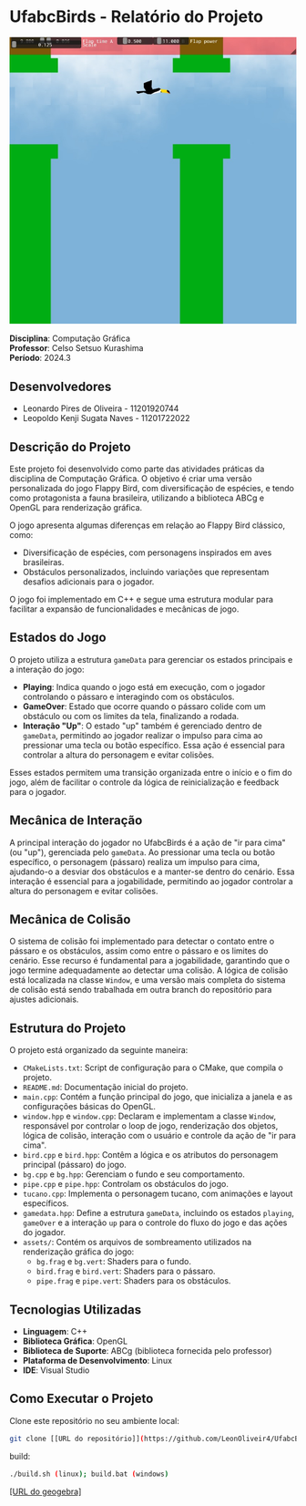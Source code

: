 <div>
<h1>UfabcBirds - Relatório do Projeto</h1>
<img src="772ecb68-7d48-4e63-9a5d-90fb9d1e49e6.jpg" alt="Imagem do projeto">
</div>

**Disciplina**: Computação Gráfica  
**Professor**: Celso Setsuo Kurashima  
**Período**: 2024.3  

## Desenvolvedores
- Leonardo Pires de Oliveira - 11201920744
- Leopoldo Kenji Sugata Naves - 11201722022

## Descrição do Projeto
Este projeto foi desenvolvido como parte das atividades práticas da disciplina de Computação Gráfica. O objetivo é criar uma versão personalizada do jogo Flappy Bird, com diversificação de espécies, e tendo como protagonista a fauna brasileira, utilizando a biblioteca ABCg e OpenGL para renderização gráfica.

O jogo apresenta algumas diferenças em relação ao Flappy Bird clássico, como:
- Diversificação de espécies, com personagens inspirados em aves brasileiras.
- Obstáculos personalizados, incluindo variações que representam desafios adicionais para o jogador.

O jogo foi implementado em C++ e segue uma estrutura modular para facilitar a expansão de funcionalidades e mecânicas de jogo.

## Estados do Jogo
O projeto utiliza a estrutura `gameData` para gerenciar os estados principais e a interação do jogo:
- **Playing**: Indica quando o jogo está em execução, com o jogador controlando o pássaro e interagindo com os obstáculos.
- **GameOver**: Estado que ocorre quando o pássaro colide com um obstáculo ou com os limites da tela, finalizando a rodada.
- **Interação "Up"**: O estado "up" também é gerenciado dentro de `gameData`, permitindo ao jogador realizar o impulso para cima ao pressionar uma tecla ou botão específico. Essa ação é essencial para controlar a altura do personagem e evitar colisões.

Esses estados permitem uma transição organizada entre o início e o fim do jogo, além de facilitar o controle da lógica de reinicialização e feedback para o jogador.

## Mecânica de Interação
A principal interação do jogador no UfabcBirds é a ação de "ir para cima" (ou "up"), gerenciada pelo `gameData`. Ao pressionar uma tecla ou botão específico, o personagem (pássaro) realiza um impulso para cima, ajudando-o a desviar dos obstáculos e a manter-se dentro do cenário. Essa interação é essencial para a jogabilidade, permitindo ao jogador controlar a altura do personagem e evitar colisões.

## Mecânica de Colisão
O sistema de colisão foi implementado para detectar o contato entre o pássaro e os obstáculos, assim como entre o pássaro e os limites do cenário. Esse recurso é fundamental para a jogabilidade, garantindo que o jogo termine adequadamente ao detectar uma colisão. A lógica de colisão está localizada na classe `Window`, e uma versão mais completa do sistema de colisão está sendo trabalhada em outra branch do repositório para ajustes adicionais.

## Estrutura do Projeto
O projeto está organizado da seguinte maneira:

- `CMakeLists.txt`: Script de configuração para o CMake, que compila o projeto.
- `README.md`: Documentação inicial do projeto.
- `main.cpp`: Contém a função principal do jogo, que inicializa a janela e as configurações básicas do OpenGL.
- `window.hpp` e `window.cpp`: Declaram e implementam a classe `Window`, responsável por controlar o loop de jogo, renderização dos objetos, lógica de colisão, interação com o usuário e controle da ação de "ir para cima".
- `bird.cpp` e `bird.hpp`: Contêm a lógica e os atributos do personagem principal (pássaro) do jogo.
- `bg.cpp` e `bg.hpp`: Gerenciam o fundo e seu comportamento.
- `pipe.cpp` e `pipe.hpp`: Controlam os obstáculos do jogo.
- `tucano.cpp`: Implementa o personagem tucano, com animações e layout específicos.
- `gamedata.hpp`: Define a estrutura `gameData`, incluindo os estados `playing`, `gameOver` e a interação `up` para o controle do fluxo do jogo e das ações do jogador.
- `assets/`: Contém os arquivos de sombreamento utilizados na renderização gráfica do jogo:
  - `bg.frag` e `bg.vert`: Shaders para o fundo.
  - `bird.frag` e `bird.vert`: Shaders para o pássaro.
  - `pipe.frag` e `pipe.vert`: Shaders para os obstáculos.

## Tecnologias Utilizadas
- **Linguagem**: C++
- **Biblioteca Gráfica**: OpenGL
- **Biblioteca de Suporte**: ABCg (biblioteca fornecida pelo professor)
- **Plataforma de Desenvolvimento**: Linux
- **IDE**: Visual Studio

## Como Executar o Projeto
Clone este repositório no seu ambiente local:
```bash
git clone [[URL do repositório]](https://github.com/LeonOliveir4/UfabcBirds_2D/tree/CenarioInicial_FlappyBird)
```
build:
```bash
./build.sh (linux); build.bat (windows)
```
[[URL do geogebra]](https://www.geogebra.org/m/grqgfqfh)

